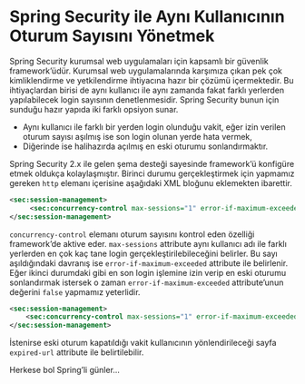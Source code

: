 # Spring Security ile Aynı Kullanıcının Oturum Sayısını Yönetmek

Spring Security kurumsal web uygulamaları için kapsamlı bir güvenlik framework’üdür. Kurumsal web uygulamalarında karşımıza 
çıkan pek çok kimliklendirme ve yetkilendirme ihtiyacına hazır bir çözümü içermektedir. Bu ihtiyaçlardan birisi de aynı 
kullanıcı ile aynı zamanda fakat farklı yerlerden yapılabilecek login sayısının denetlenmesidir. Spring Security bunun 
için sunduğu hazır yapıda iki farklı opsiyon sunar.

- Aynı kullanıcı ile farklı bir yerden login olunduğu vakit, eğer izin verilen oturum sayısı aşılmış ise son login olunan yerde hata vermek,
- Diğerinde ise halihazırda açılmış en eski oturumu sonlandırmaktır.

Spring Security 2.x ile gelen şema desteği sayesinde framework’ü konfigüre etmek oldukça kolaylaşmıştır. Birinci durumu 
gerçekleştirmek için yapmamız gereken `http` elemanı içerisine aşağıdaki XML bloğunu eklemekten ibarettir.

```xml
<sec:session-management> 
     <sec:concurrency-control max-sessions="1" error-if-maximum-exceeded="true"/> 
</sec:session-management>
```

`concurrency-control` elemanı oturum sayısını kontrol eden özelliği framework’de aktive eder. `max-sessions` attribute 
aynı kullanıcı adı ile farklı yerlerden en çok kaç tane login gerçekleştirilebileceğini belirler. Bu sayı aşıldığındaki 
davranış ise `error-if-maximum-exceeded` attribute ile belirlenir. Eğer ikinci durumdaki gibi en son login işlemine izin 
verip en eski oturumu sonlandırmak istersek o zaman `error-if-maximum-exceeded` attribute’unun değerini `false` yapmamız 
yeterlidir.

```xml
<sec:session-management> 
    <sec:concurrency-control max-sessions="1" error-if-maximum-exceeded="false" expired-url="/expired.html"/>
</sec:session-management>
```

İstenirse eski oturum kapatıldığı vakit kullanıcının yönlendirileceği sayfa `expired-url` attribute ile belirtilebilir.

Herkese bol Spring’li günler…
